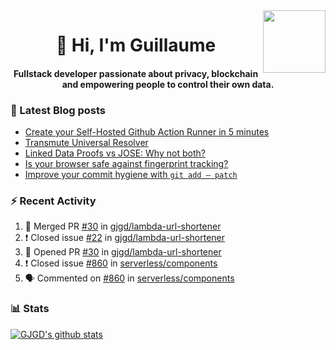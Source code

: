 <img align='right' src='https://user-images.githubusercontent.com/5713670/87202985-820dcb80-c2b6-11ea-9f56-7ec461c497c3.gif' width='100"'>

<h1 align="center">👋 Hi, I'm Guillaume</h1>
<h4 align="center">Fullstack developer passionate about privacy, blockchain and empowering people to control their own data.

### 📝 Latest Blog posts

<!-- BLOG-POST-LIST:START -->
- [Create your Self-Hosted Github Action Runner in 5 minutes](https://medium.com/@gjgd/create-your-self-hosted-github-action-runner-in-5-minutes-a9eff615edc4?source=rss-35e0d58bf235------2)
- [Transmute Universal Resolver](https://medium.com/transmute-techtalk/transmute-universal-resolver-b6c8509858f?source=rss-35e0d58bf235------2)
- [Linked Data Proofs vs JOSE: Why not both?](https://medium.com/transmute-techtalk/linked-data-proofs-vs-jose-why-not-both-1594393418cc?source=rss-35e0d58bf235------2)
- [Is your browser safe against fingerprint tracking?](https://medium.com/@gjgd/is-your-browser-safe-against-fingerprint-tracking-6126952b805b?source=rss-35e0d58bf235------2)
- [Improve your commit hygiene with `git add — patch`](https://medium.com/transmute-techtalk/improve-your-commit-hygiene-with-git-add-patch-3b7dd9c117c4?source=rss-35e0d58bf235------2)
<!-- BLOG-POST-LIST:END -->

### :zap: Recent Activity

<!--START_SECTION:activity-->
1. 🎉 Merged PR [#30](https://github.com/gjgd/lambda-url-shortener/pull/30) in [gjgd/lambda-url-shortener](https://github.com/gjgd/lambda-url-shortener)
2. ❗️ Closed issue [#22](https://github.com/gjgd/lambda-url-shortener/issues/22) in [gjgd/lambda-url-shortener](https://github.com/gjgd/lambda-url-shortener)
3. 💪 Opened PR [#30](https://github.com/gjgd/lambda-url-shortener/pull/30) in [gjgd/lambda-url-shortener](https://github.com/gjgd/lambda-url-shortener)
4. ❗️ Closed issue [#860](https://github.com/serverless/components/issues/860) in [serverless/components](https://github.com/serverless/components)
5. 🗣 Commented on [#860](https://github.com/serverless/components/issues/860) in [serverless/components](https://github.com/serverless/components)
<!--END_SECTION:activity-->

### 📊 Stats

[![GJGD's github stats](https://github-readme-stats.vercel.app/api?username=gjgd&count_private=true&show_icons=true&custom_title=My%20Github%20Stats)](https://github.com/anuraghazra/github-readme-stats)
